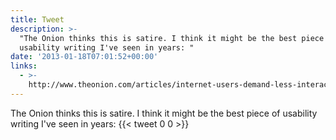 ```yaml
---
title: Tweet
description: >-
  "The Onion thinks this is satire. I think it might be the best piece of
  usability writing I've seen in years: "
date: '2013-01-18T07:01:52+00:00'
links:
  - >-
    http://www.theonion.com/articles/internet-users-demand-less-interactivity,30920/
---
```

The Onion thinks this is satire. I think it might be the best piece of usability writing I've seen in years: 
      {{< tweet 0 0 >}}
    
